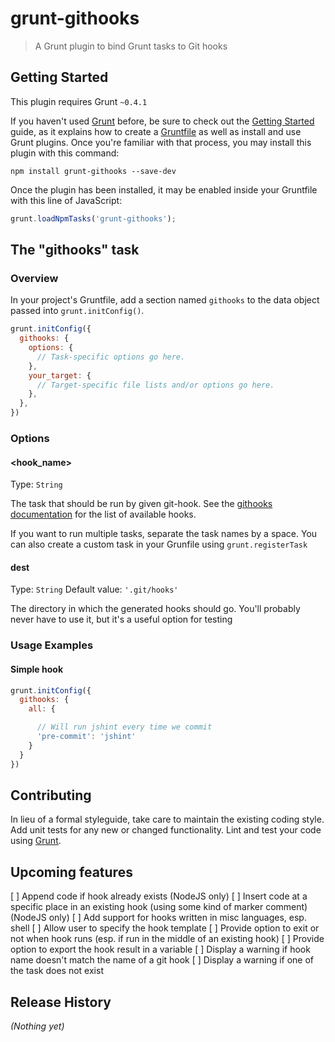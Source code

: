 # grunt-githooks

> A Grunt plugin to bind Grunt tasks to Git hooks

## Getting Started
This plugin requires Grunt `~0.4.1`

If you haven't used [Grunt](http://gruntjs.com/) before, be sure to check out the [Getting Started](http://gruntjs.com/getting-started) guide, as it explains how to create a [Gruntfile](http://gruntjs.com/sample-gruntfile) as well as install and use Grunt plugins. Once you're familiar with that process, you may install this plugin with this command:

```shell
npm install grunt-githooks --save-dev
```

Once the plugin has been installed, it may be enabled inside your Gruntfile with this line of JavaScript:

```js
grunt.loadNpmTasks('grunt-githooks');
```

## The "githooks" task

### Overview
In your project's Gruntfile, add a section named `githooks` to the data object passed into `grunt.initConfig()`.

```js
grunt.initConfig({
  githooks: {
    options: {
      // Task-specific options go here.
    },
    your_target: {
      // Target-specific file lists and/or options go here.
    },
  },
})
```

### Options

#### <hook_name>
Type: `String`

The task that should be run by given git-hook. See the [githooks documentation](https://www.kernel.org/pub/software/scm/git/docs/githooks.html) for the list of available hooks.

If you want to run multiple tasks, separate the task names by a space. You can also create a custom
task in your Grunfile using `grunt.registerTask`

#### dest
Type: `String`
Default value: `'.git/hooks'`

The directory in which the generated hooks should go. You'll probably never have to use it, but it's
a useful option for testing

### Usage Examples

#### Simple hook

```js
grunt.initConfig({
  githooks: {
    all: {

      // Will run jshint every time we commit
      'pre-commit': 'jshint'
    }
  }
})
```

## Contributing
In lieu of a formal styleguide, take care to maintain the existing coding style. Add unit tests for any new or changed functionality. Lint and test your code using [Grunt](http://gruntjs.com/).

## Upcoming features

[ ] Append code if hook already exists (NodeJS only)
[ ] Insert code at a specific place in an existing hook (using some kind of marker comment) (NodeJS only)
[ ] Add support for hooks written in misc languages, esp. shell
[ ] Allow user to specify the hook template
[ ] Provide option to exit or not when hook runs (esp. if run in the middle of an existing hook)
[ ] Provide option to export the hook result in a variable
[ ] Display a warning if hook name doesn't match the name of a git hook
[ ] Display a warning if one of the task does not exist

## Release History
_(Nothing yet)_
